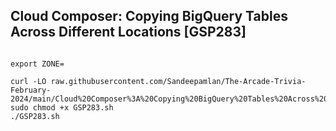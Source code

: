 ## Cloud Composer: Copying BigQuery Tables Across Different Locations [GSP283]

```

export ZONE=

curl -LO raw.githubusercontent.com/Sandeepamlan/The-Arcade-Trivia-February-2024/main/Cloud%20Composer%3A%20Copying%20BigQuery%20Tables%20Across%20Different%20Locations/GSP283.sh
sudo chmod +x GSP283.sh
./GSP283.sh

```
